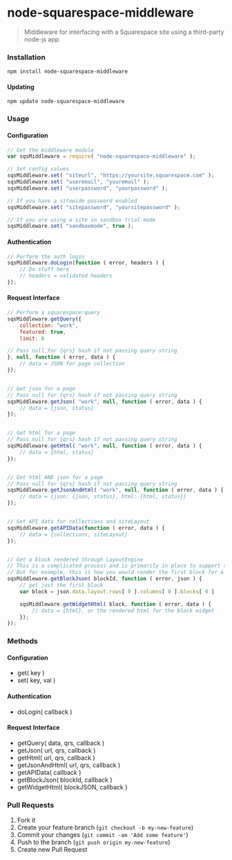 node-squarespace-middleware
===========================

> Middleware for interfacing with a Squarespace site using a third-party node-js app.


### Installation
```shell
npm install node-squarespace-middleware
```

#### Updating
```shell
npm update node-squarespace-middleware
```



### Usage

#### Configuration
```javascript
// Get the middleware module
var sqsMiddleware = require( "node-squarespace-middleware" );

// Set config values
sqsMiddleware.set( "siteurl", "https://yoursite.squarespace.com" );
sqsMiddleware.set( "useremail", "youremail" );
sqsMiddleware.set( "userpassword", "yourpassword" );

// If you have a sitewide password enabled
sqsMiddleware.set( "sitepassword", "yoursitepassword" );

// If you are using a site in sandbox trial mode
sqsMiddleware.set( "sandboxmode", true );
```

#### Authentication
```javascript
// Perform the auth login
sqsMiddleware.doLogin(function ( error, headers ) {
    // Do stuff here
    // headers = validated headers
});
```

#### Request Interface
```javascript
// Perform a squarespace:query
sqsMiddleware.getQuery({
    collection: "work",
    featured: true,
    limit: 6

// Pass null for {qrs} hash if not passing query string
}, null, function ( error, data ) {
    // data = JSON for page collection
});


// Get json for a page
// Pass null for {qrs} hash if not passing query string
sqsMiddleware.getJson( "work", null, function ( error, data ) {
    // data = {json, status}
});


// Get html for a page
// Pass null for {qrs} hash if not passing query string
sqsMiddleware.getHtml( "work", null, function ( error, data ) {
    // data = {html, status}
});


// Get html AND json for a page
// Pass null for {qrs} hash if not passing query string
sqsMiddleware.getJsonAndHtml( "work", null, function ( error, data ) {
    // data = {json: {json, status}, html: {html, status}}
});


// Get API data for collections and siteLayout
sqsMiddleware.getAPIData(function ( error, data ) {
    // data = {collections, siteLayout}
});


// Get a block rendered through LayoutEngine
// This is a complicated process and is primarily in place to support the node-squarespace-server
// But for example, this is how you would render the first block for a given block id
sqsMiddleware.getBlockJson( blockId, function ( error, json ) {
    // get just the first block
    var block = json.data.layout.rows[ 0 ].columns[ 0 ].blocks[ 0 ]

    sqsMiddleware.getWidgetHtml( block, function ( error, data ) {
        // data = {html}, or the rendered html for the block widget
    });
});
```



### Methods

#### Configuration
- get( key )
- set( key, val )

#### Authentication
- doLogin( callback )

#### Request Interface
- getQuery( data, qrs, callback )
- getJson( url, qrs, callback )
- getHtml( url, qrs, callback )
- getJsonAndHtml( url, qrs, callback )
- getAPIData( callback )
- getBlockJson( blockId, callback )
- getWidgetHtml( blockJSON, callback )



### Pull Requests
1. Fork it
2. Create your feature branch (`git checkout -b my-new-feature`)
3. Commit your changes (`git commit -am 'Add some feature'`)
4. Push to the branch (`git push origin my-new-feature`)
5. Create new Pull Request
